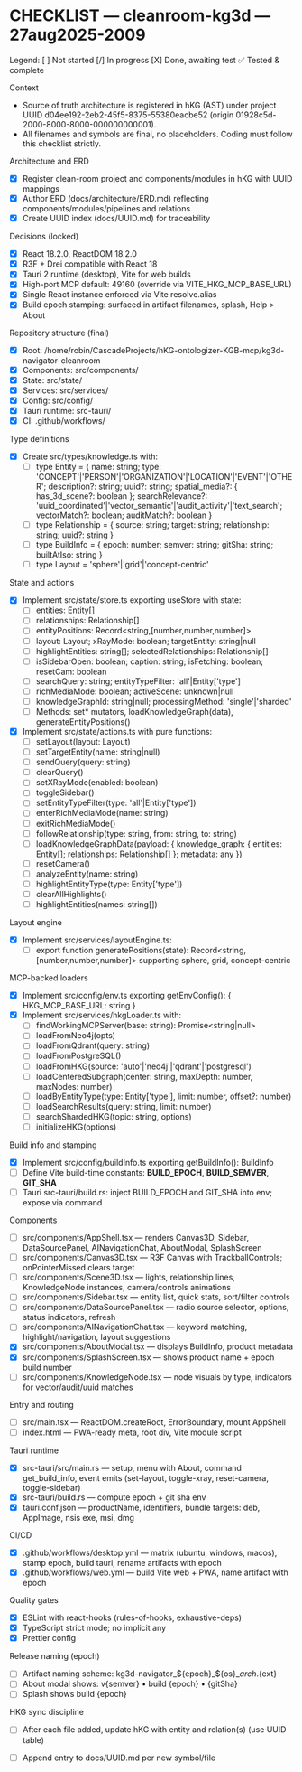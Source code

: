 # CHECKLIST — cleanroom-kg3d — 27aug2025-2009

Legend: [ ] Not started  [/] In progress  [X] Done, awaiting test  ✅ Tested & complete

Context
- Source of truth architecture is registered in hKG (AST) under project UUID d04ee192-2eb2-45f5-8375-55380eacbe52 (origin 01928c5d-2000-8000-8000-000000000001).
- All filenames and symbols are final, no placeholders. Coding must follow this checklist strictly.

Architecture and ERD
- [X] Register clean-room project and components/modules in hKG with UUID mappings
- [X] Author ERD (docs/architecture/ERD.md) reflecting components/modules/pipelines and relations
- [X] Create UUID index (docs/UUID.md) for traceability

Decisions (locked)
- [X] React 18.2.0, ReactDOM 18.2.0
- [X] R3F + Drei compatible with React 18
- [X] Tauri 2 runtime (desktop), Vite for web builds
- [X] High-port MCP default: 49160 (override via VITE_HKG_MCP_BASE_URL)
- [X] Single React instance enforced via Vite resolve.alias
- [X] Build epoch stamping: surfaced in artifact filenames, splash, Help > About

Repository structure (final)
- [X] Root: /home/robin/CascadeProjects/hKG-ontologizer-KGB-mcp/kg3d-navigator-cleanroom
- [X] Components: src/components/
- [X] State: src/state/
- [X] Services: src/services/
- [X] Config: src/config/
- [X] Tauri runtime: src-tauri/
- [X] CI: .github/workflows/

Type definitions
- [X] Create src/types/knowledge.ts with:
  - [ ] type Entity = { name: string; type: 'CONCEPT'|'PERSON'|'ORGANIZATION'|'LOCATION'|'EVENT'|'OTHER'; description?: string; uuid?: string; spatial_media?: { has_3d_scene?: boolean };
        searchRelevance?: 'uuid_coordinated'|'vector_semantic'|'audit_activity'|'text_search'; vectorMatch?: boolean; auditMatch?: boolean }
  - [ ] type Relationship = { source: string; target: string; relationship: string; uuid?: string }
  - [ ] type BuildInfo = { epoch: number; semver: string; gitSha: string; builtAtIso: string }
  - [ ] type Layout = 'sphere'|'grid'|'concept-centric'

State and actions
- [X] Implement src/state/store.ts exporting useStore with state:
  - [ ] entities: Entity[]
  - [ ] relationships: Relationship[]
  - [ ] entityPositions: Record<string,[number,number,number]>
  - [ ] layout: Layout; xRayMode: boolean; targetEntity: string|null
  - [ ] highlightEntities: string[]; selectedRelationships: Relationship[]
  - [ ] isSidebarOpen: boolean; caption: string; isFetching: boolean; resetCam: boolean
  - [ ] searchQuery: string; entityTypeFilter: 'all'|Entity['type']
  - [ ] richMediaMode: boolean; activeScene: unknown|null
  - [ ] knowledgeGraphId: string|null; processingMethod: 'single'|'sharded'
  - [ ] Methods: set* mutators, loadKnowledgeGraph(data), generateEntityPositions()
- [X] Implement src/state/actions.ts with pure functions:
  - [ ] setLayout(layout: Layout)
  - [ ] setTargetEntity(name: string|null)
  - [ ] sendQuery(query: string)
  - [ ] clearQuery()
  - [ ] setXRayMode(enabled: boolean)
  - [ ] toggleSidebar()
  - [ ] setEntityTypeFilter(type: 'all'|Entity['type'])
  - [ ] enterRichMediaMode(name: string)
  - [ ] exitRichMediaMode()
  - [ ] followRelationship(type: string, from: string, to: string)
  - [ ] loadKnowledgeGraphData(payload: { knowledge_graph: { entities: Entity[]; relationships: Relationship[] }; metadata: any })
  - [ ] resetCamera()
  - [ ] analyzeEntity(name: string)
  - [ ] highlightEntityType(type: Entity['type'])
  - [ ] clearAllHighlights()
  - [ ] highlightEntities(names: string[])

Layout engine
- [X] Implement src/services/layoutEngine.ts:
  - [ ] export function generatePositions(state): Record<string,[number,number,number]> supporting sphere, grid, concept-centric

MCP-backed loaders
- [X] Implement src/config/env.ts exporting getEnvConfig(): { HKG_MCP_BASE_URL: string }
- [X] Implement src/services/hkgLoader.ts with:
  - [ ] findWorkingMCPServer(base: string): Promise<string|null>
  - [ ] loadFromNeo4j(opts)
  - [ ] loadFromQdrant(query: string)
  - [ ] loadFromPostgreSQL()
  - [ ] loadFromHKG(source: 'auto'|'neo4j'|'qdrant'|'postgresql')
  - [ ] loadCenteredSubgraph(center: string, maxDepth: number, maxNodes: number)
  - [ ] loadByEntityType(type: Entity['type'], limit: number, offset?: number)
  - [ ] loadSearchResults(query: string, limit: number)
  - [ ] searchShardedHKG(topic: string, options)
  - [ ] initializeHKG(options)

Build info and stamping
- [X] Implement src/config/buildInfo.ts exporting getBuildInfo(): BuildInfo
- [ ] Define Vite build-time constants: __BUILD_EPOCH__, __BUILD_SEMVER__, __GIT_SHA__
- [ ] Tauri src-tauri/build.rs: inject BUILD_EPOCH and GIT_SHA into env; expose via command

Components
- [ ] src/components/AppShell.tsx — renders Canvas3D, Sidebar, DataSourcePanel, AINavigationChat, AboutModal, SplashScreen
- [ ] src/components/Canvas3D.tsx — R3F Canvas with TrackballControls; onPointerMissed clears target
- [ ] src/components/Scene3D.tsx — lights, relationship lines, KnowledgeNode instances, camera/controls animations
- [ ] src/components/Sidebar.tsx — entity list, quick stats, sort/filter controls
- [ ] src/components/DataSourcePanel.tsx — radio source selector, options, status indicators, refresh
- [ ] src/components/AINavigationChat.tsx — keyword matching, highlight/navigation, layout suggestions
- [X] src/components/AboutModal.tsx — displays BuildInfo, product metadata
- [X] src/components/SplashScreen.tsx — shows product name + epoch build number
- [ ] src/components/KnowledgeNode.tsx — node visuals by type, indicators for vector/audit/uuid matches

Entry and routing
- [ ] src/main.tsx — ReactDOM.createRoot, ErrorBoundary, mount AppShell
- [ ] index.html — PWA-ready meta, root div, Vite module script

Tauri runtime
- [X] src-tauri/src/main.rs — setup, menu with About, command get_build_info, event emits (set-layout, toggle-xray, reset-camera, toggle-sidebar)
- [X] src-tauri/build.rs — compute epoch + git sha env
- [X] tauri.conf.json — productName, identifiers, bundle targets: deb, AppImage, nsis exe, msi, dmg

CI/CD
- [X] .github/workflows/desktop.yml — matrix (ubuntu, windows, macos), stamp epoch, build tauri, rename artifacts with epoch
- [X] .github/workflows/web.yml — build Vite web + PWA, name artifact with epoch

Quality gates
- [X] ESLint with react-hooks (rules-of-hooks, exhaustive-deps)
- [X] TypeScript strict mode; no implicit any
- [X] Prettier config

Release naming (epoch)
- [ ] Artifact naming scheme: kg3d-navigator_${epoch}_${os}_${arch}.${ext}
- [ ] About modal shows: v{semver} • build {epoch} • {gitSha}
- [ ] Splash shows build {epoch}

HKG sync discipline
- [ ] After each file added, update hKG with entity and relation(s) (use UUID table)
- [ ] Append entry to docs/UUID.md per new symbol/file


